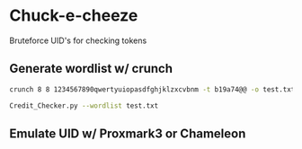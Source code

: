 # Chuck-e-cheeze
Bruteforce UID's for checking tokens

## Generate wordlist w/ crunch

```bash
crunch 8 8 1234567890qwertyuiopasdfghjklzxcvbnm -t b19a74@@ -o test.txt
```


```bash
Credit_Checker.py --wordlist test.txt
```

## Emulate UID w/ Proxmark3 or Chameleon

